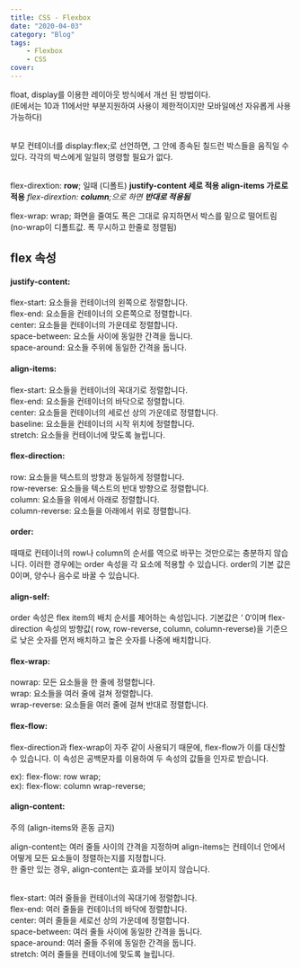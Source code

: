 ```yaml
---
title: CSS - Flexbox
date: "2020-04-03"
category: "Blog"
tags:
    - Flexbox
    - CSS
cover: 
---
```


float, display를 이용한 레이아웃 방식에서 개선 된 방법이다.<br/>
(IE에서는 10과 11에서만 부분지원하여 사용이 제한적이지만 모바일에선 자유롭게 사용가능하다)<br/><br/>

부모 컨테이너를 display:flex;로 선언하면, 그 안에 종속된 칠드런 박스들을 움직일 수 있다. 각각의 박스에게 일일히 명령할 필요가 없다.<br/><br/>

flex-dirextion: **row**; 일때 (디폴트)
**justify-content 세로 적용
	align-items 가로로 적용**
_flex-dirextion: **column**;으로 하면 **반대로 적용됨**_<br/>

flex-wrap: wrap; 화면을 줄여도 폭은 그대로 유지하면서 박스를 밑으로 떨어트림 (no-wrap이 디폴트값. 폭 무시하고 한줄로 정렬됨)<br/>




##  flex 속성
#### justify-content:
flex-start: 요소들을 컨테이너의 왼쪽으로 정렬합니다.<br/>
flex-end: 요소들을 컨테이너의 오른쪽으로 정렬합니다.<br/>
center: 요소들을 컨테이너의 가운데로 정렬합니다.<br/>
space-between: 요소들 사이에 동일한 간격을 둡니다.<br/>
space-around: 요소들 주위에 동일한 간격을 둡니다.<br/>

#### align-items:
flex-start: 요소들을 컨테이너의 꼭대기로 정렬합니다.<br/>
flex-end: 요소들을 컨테이너의 바닥으로 정렬합니다.<br/>
center: 요소들을 컨테이너의 세로선 상의 가운데로 정렬합니다.<br/>
baseline: 요소들을 컨테이너의 시작 위치에 정렬합니다.<br/>
stretch: 요소들을 컨테이너에 맞도록 늘립니다.<br/>

#### flex-direction:
row: 요소들을 텍스트의 방향과 동일하게 정렬합니다.<br/>
row-reverse: 요소들을 텍스트의 반대 방향으로 정렬합니다.<br/>
column: 요소들을 위에서 아래로 정렬합니다.<br/>
column-reverse: 요소들을 아래에서 위로 정렬합니다.<br/>

#### order:
때때로 컨테이너의 row나 column의 순서를 역으로 바꾸는 것만으로는 충분하지 않습니다. 이러한 경우에는 order 속성을 각 요소에 적용할 수 있습니다. order의 기본 값은 0이며, 양수나 음수로 바꿀 수 있습니다.<br/>

#### align-self:
order 속성은 flex item의 배치 순서를 제어하는 속성입니다. 기본값은 ‘ 0‘이며 flex-direction 속성의 방향값( row, row-reverse, column, column-reverse)을 기준으로 낮은 숫자를 먼저 배치하고 높은 숫자를 나중에 배치합니다.<br/>

#### flex-wrap:
nowrap: 모든 요소들을 한 줄에 정렬합니다.<br/>
wrap: 요소들을 여러 줄에 걸쳐 정렬합니다.<br/>
wrap-reverse: 요소들을 여러 줄에 걸쳐 반대로 정렬합니다.<br/>

#### flex-flow:
flex-direction과 flex-wrap이 자주 같이 사용되기 때문에, flex-flow가 이를 대신할 수 있습니다. 이 속성은 공백문자를 이용하여 두 속성의 값들을 인자로 받습니다.<br/>

ex): flex-flow: row wrap;<br/>
ex): flex-flow: column wrap-reverse;<br/>

#### align-content:
주의 (align-items와 혼동 금지)<br/>

align-content는 여러 줄들 사이의 간격을 지정하며 align-items는 컨테이너 안에서 어떻게 모든 요소들이 정렬하는지를 지정합니다. <br/>한 줄만 있는 경우, align-content는 효과를 보이지 않습니다.<br/><br/>

flex-start: 여러 줄들을 컨테이너의 꼭대기에 정렬합니다.<br/>
flex-end: 여러 줄들을 컨테이너의 바닥에 정렬합니다.<br/>
center: 여러 줄들을 세로선 상의 가운데에 정렬합니다.<br/>
space-between: 여러 줄들 사이에 동일한 간격을 둡니다.<br/>
space-around: 여러 줄들 주위에 동일한 간격을 둡니다.<br/>
stretch: 여러 줄들을 컨테이너에 맞도록 늘립니다.<br/>

